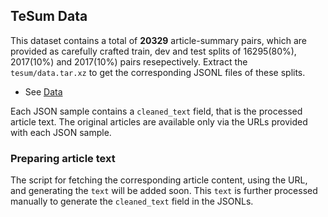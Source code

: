 ## TeSum Data
   
  This dataset contains a total of **20329** article-summary pairs, which are provided as carefully crafted train, dev and test splits of 16295(80%), 2017(10%) and 2017(10%) pairs resepectively. Extract the `tesum/data.tar.xz` to get the corresponding JSONL files of these splits.

   * See [Data](tesum/)
   
  Each JSON sample contains a `cleaned_text` field, that is the processed article text. The original articles are available only via the URLs provided with each JSON sample. 
  
### Preparing article text 

  The script for fetching the corresponding article content, using the URL, and generating the `text` will be added soon. This `text` is further processed manually to generate the `cleaned_text` field in the JSONLs.



